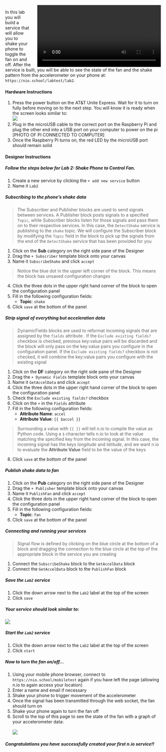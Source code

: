 <video controls height='200px' style="float: right; margin-left: 20px" src="http://techslides.com/demos/sample-videos/small.webm" type="video/webm" >
  <source src="http://techslides.com/demos/sample-videos/small.webm" type="video/webm" />
  <source src="http://techslides.com/demos/sample-videos/small.ogv" type="video/ogg" />
  <source src="http://techslides.com/demos/sample-videos/small.mp4" type="video/mp4" />
  <source src="http://techslides.com/demos/sample-videos/small.3gp" type="video/3gp" />
</video>

In this lab you will build a service that will allow you to shake your phone to toggle the fan on and off. After the service is built, you will be able to see the state of the fan and the shake pattern from the accelerometer on your phone at: `https://nio.school/labtest/lab2`.

#### Hardware Instructions
1. Press the power button on the AT&T Unite Express. Wait for it to turn on fully before moving on to the next step. You will know it is ready when the screen looks similar to: <br>
     ![](./img/instructions/att-express.png)
1. Plug in the microUSB cable to the correct port on the Raspberry Pi and plug the other end into a USB port on your computer to power on the pi [PHOTO OF PI CONNECTED TO COMPUTER]
1. Once the Raspberry Pi turns on, the red LED by the microUSB port should remain solid

#### Designer Instructions
##### Follow the steps below for Lab 2: Shake Phone to Control Fan.

1. Create a new service by clicking the `+ add new service` button
1. Name it `Lab2`

##### Subscribing to the phone’s shake data
>The Subscriber and Publisher blocks are used to send signals between services. A Publisher block posts signals to a specified `Topic`, while Subscriber blocks listen for those signals and pass them on to their respective services. In this case, the `DetectShake` service is publishing to the `shake` topic. We will configure the Subscriber block by modifying the `Topic` field in the block to pick up the signals from the end of the `DetectShake` service that has been provided for you

1. Click on the **Sub** category on the right side pane of the Designer
1. Drag the `+ Subscriber` template block onto your canvas
1. Name it `SubscribeShake` and click `accept`
>Notice the blue dot in the upper left corner of the block. This means the block has unsaved configuration changes

4. Click the three dots in the upper right hand corner of the block to open the configuration panel
1. Fill in the following configuration fields:
     - **Topic**: `shake`
1. Click `save` at the bottom of the panel

##### Strip signal of everything but acceleration data
>DynamicFields blocks are used to reformat incoming signals that are assigned by the `fields` attribute . If the `Exclude existing fields?` checkbox is checked, previous key:value pairs will be discarded and the block will only pass on the key:value pairs you configure in the configuration panel. If the `Exclude existing fields?` checkbox is not checked, it will combine the key:value pairs you configure with the existing signal

1. Click on the **DF** category on the right side pane of the Designer
1. Drag the `+ Dynamic Fields` template block onto your canvas
1. Name it `GetAccelData` and click `accept`
1. Click the three dots in the upper right hand corner of the block to open the configuration panel
1. Check the `Exclude existing fields?` checkbox
1. Click on the `+` in the `Fields` attribute
1. Fill in the following configuration fields:
     - **Attribute Name**: `accel`
     - **Attribute Value**: `{{ $accel }}`
>Surrounding a value with `{{ }}` will tell n.io to compile the value as Python code. Using a `$` character tells n.io to look at the value matching the specified key from the incoming signal. In this case, the incoming signal has the keys *longitude* and *latitude*, and we want n.io to evaluate the **Attribute Value** field to be the value of the keys

8. Click `save` at the bottom of the panel

##### Publish shake data to fan
1. Click on the **Pub** category on the right side pane of the Designer
1. Drag the `+ Publisher` template block onto your canvas
1. Name it `PublishFan` and click `accept`
1. Click the three dots in the upper right hand corner of the block to open the configuration panel
1. Fill in the following configuration fields:
     - **Topic**: `fan`
6. Click `save` at the bottom of the panel

##### Connecting and running your services
>Signal flow is defined by clicking on the blue circle at the bottom of a block and dragging the connection to the blue circle at the top of the appropriate block in the service you are creating

1. Connect the `SubscribeShake` block to the `GetAccelData` block
1. Connect the `GetAccelData` block to the `PublishFan` block

##### Save the `Lab2` service
1. Click the down arrow next to the `Lab2` label at the top of the screen
1. Click `save`

##### Your service should look similar to:
![](./img/instructions/lab2.png)

##### Start the `Lab2` service
1. Click the down arrow next to the `Lab2` label at the top of the screen
1. Click `start`

##### Now to turn the fan on/off...
1. Using your mobile phone browser, connect to `https://nio.school/mobiletest` again if you have left the page (allowing n.io to again access your location)
1. Enter a name and email if necessary
1. Shake your phone to trigger movement of the accelerometer
1. Once the signal has been transmitted through the web socket, the fan should turn on
1. Shake your phone again to turn the fan off
1. Scroll to the top of this page to see the state of the fan with a graph of your accelerometer data:<br><br>
     ![](./img/instructions/lab2-output.png)

##### Congratulations you have successfully created your first n.io service!!
